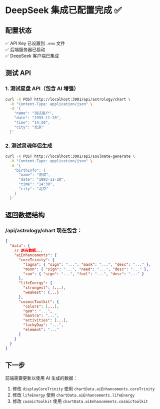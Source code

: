 # DeepSeek 集成已配置完成 ✅

## 配置状态

✅ API Key 已设置到 `.env` 文件  
✅ 后端服务器已启动  
✅ DeepSeek 客户端已集成

## 测试 API

### 1. 测试星盘 API（包含 AI 增强）
```bash
curl -X POST http://localhost:3001/api/astrology/chart \
  -H "Content-Type: application/json" \
  -d '{
    "name": "测试用户",
    "date": "1993-11-20",
    "time": "14:30",
    "city": "北京"
  }'
```

### 2. 测试灵魂伴侣生成
```bash
curl -X POST http://localhost:3001/api/soulmate-generate \
  -H "Content-Type: application/json" \
  -d '{
    "birthInfo": {
      "name": "测试",
      "date": "1993-11-20",
      "time": "14:30",
      "city": "北京"
    }
  }'
```

## 返回数据结构

### /api/astrology/chart 现在包含：
```json
{
  "data": {
    // 原有数据...
    "aiEnhancements": {
      "coreTrinity": {
        "lagna": { "sign": "...", "mask": "...", "desc": "..." },
        "moon": { "sign": "...", "need": "...", "desc": "..." },
        "sun": { "sign": "...", "fuel": "...", "desc": "..." }
      },
      "lifeEnergy": {
        "strongest": [...],
        "weakest": {...}
      },
      "cosmicToolkit": {
        "colors": [...],
        "gem": "...",
        "mantra": "...",
        "activities": [...],
        "luckyDay": "...",
        "element": "..."
      }
    }
  }
}
```

## 下一步

前端需要更新以使用 AI 生成的数据：
1. 修改 `displayCoreTrinity` 使用 `chartData.aiEnhancements.coreTrinity`
2. 修改 `lifeEnergy` 使用 `chartData.aiEnhancements.lifeEnergy`
3. 修改 `cosmicToolkit` 使用 `chartData.aiEnhancements.cosmicToolkit`

